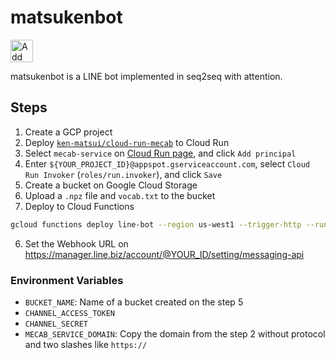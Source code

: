 # matsukenbot

<a href="https://lin.ee/FPQ9DqS"><img src="https://scdn.line-apps.com/n/line_add_friends/btn/en.png" alt="Add friend" height="36" border="0"></a>

matsukenbot is a LINE bot implemented in seq2seq with attention.

## Steps

1. Create a GCP project
2. Deploy [`ken-matsui/cloud-run-mecab`](https://github.com/ken-matsui/cloud-run-mecab) to Cloud Run
3. Select `mecab-service` on [Cloud Run page](https://console.cloud.google.com/run), and click `Add principal`
4. Enter `${YOUR_PROJECT_ID}@appspot.gserviceaccount.com`, select `Cloud Run Invoker` (`roles/run.invoker`), and click `Save`
5. Create a bucket on Google Cloud Storage
6. Upload a `.npz` file and `vocab.txt` to the bucket
7. Deploy to Cloud Functions
```bash
gcloud functions deploy line-bot --region us-west1 --trigger-http --runtime python39 --allow-unauthenticated --env-vars-file .env.yaml --entry-point callback
```
6. Set the Webhook URL on https://manager.line.biz/account/@YOUR_ID/setting/messaging-api

### Environment Variables

* `BUCKET_NAME`: Name of a bucket created on the step 5
* `CHANNEL_ACCESS_TOKEN`
* `CHANNEL_SECRET`
* `MECAB_SERVICE_DOMAIN`: Copy the domain from the step 2 without protocol and two slashes like `https://`
